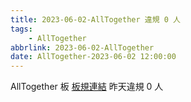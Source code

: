 ```yaml
---
title: 2023-06-02-AllTogether 違規 0 人
tags:
    - AllTogether
abbrlink: 2023-06-02-AllTogether
date: AllTogether-2023-06-02 12:00:00
---
```

AllTogether 板 [板規連結](https://www.ptt.cc/bbs/AllTogether/M.1643211430.A.5FB.html)
昨天違規 0 人
